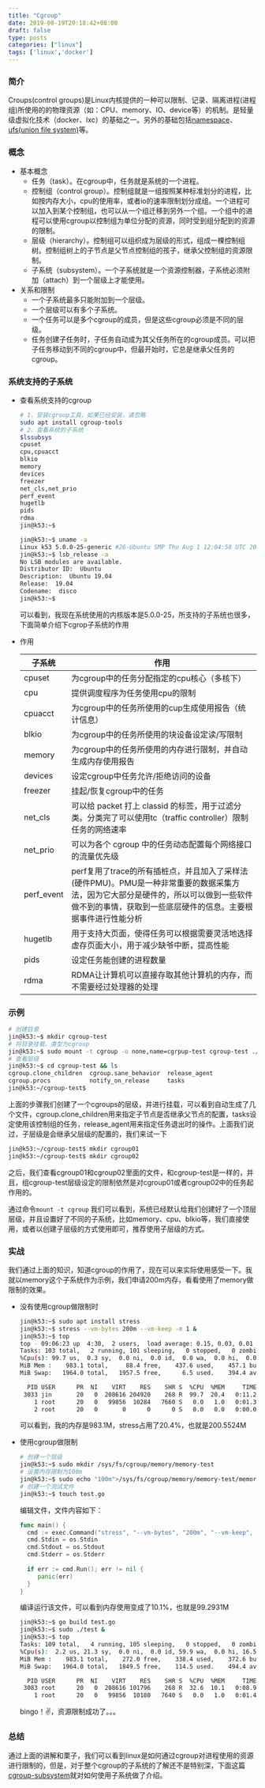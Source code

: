 ```yaml
---
title: "Cgroup"
date: 2019-08-19T20:18:42+08:00
draft: false
type: posts
categories: ["linux"]
tags: ['linux','docker']
---
```


### 简介

Croups(control groups)是Linux内核提供的一种可以限制、记录、隔离进程(进程组)所使用的的物理资源（如：CPU、memory、IO、device等）的机制。是轻量级虚拟化技术（docker、lxc）的基础之一。另外的基础包括[namespace](https://caijinken.github.io/linux/namespace/)、[ufs(union file system)](https://caijinken.github.io/linux/namespace/)等。

### 概念

* 基本概念
  - 任务（task）。在cgroup中，任务就是系统的一个进程。
  - 控制组（control group）。控制组就是一组按照某种标准划分的进程，比如按内存大小，cpu的使用率，或者io的速率限制划分成组。一个进程可以加入到某个控制组，也可以从一个组迁移到另外一个组。一个组中的进程可以使用cgroup以控制组为单位分配的资源，同时受到组分配到的资源的限制。
  - 层级（hierarchy）。控制组可以组织成为层级的形式，组成一棵控制组树。控制组树上的子节点是父节点控制组的孩子，继承父控制组的资源限制。
  - 子系统（subsystem）。一个子系统就是一个资源控制器，子系统必须附加（attach）到一个层级上才能使用。
* 关系和限制
  - 一个子系统最多只能附加到一个层级。
  - 一个层级可以有多个子系统。
  - 一个任务可以是多个cgroup的成员，但是这些cgroup必须是不同的层级。
  - 任务创建子任务时，子任务自动成为其父任务所在的cgroup成员。可以把子任务移动到不同的cgroup中，但最开始时，它总是继承父任务的cgroup。

### 系统支持的子系统

* 查看系统支持的cgroup

  ```bash
  # 1、安装cgroup工具，如果已经安装，请忽略
  sudo apt install cgroup-tools
  # 2、查看系统的子系统
  $lssubsys
  cpuset
  cpu,cpuacct
  blkio
  memory
  devices
  freezer
  net_cls,net_prio
  perf_event
  hugetlb
  pids
  rdma
  jin@k53:~$
  
  jin@k53:~$ uname -a
  Linux k53 5.0.0-25-generic #26-Ubuntu SMP Thu Aug 1 12:04:58 UTC 2019 x86_64 x86_64 x86_64 GNU/Linux
  jin@k53:~$ lsb_release -a
  No LSB modules are available.
  Distributor ID:  Ubuntu
  Description:  Ubuntu 19.04
  Release:  19.04
  Codename:  disco
  jin@k53:~$ 
  ```

  可以看到，我现在系统使用的内核版本是5.0.0-25，所支持的子系统也很多，下面简单介绍下cgrop子系统的作用

* 作用

  | 子系统     | 作用                                                         |
  | ---------- | ------------------------------------------------------------ |
  | cpuset     | 为cgroup中的任务分配指定的cpu核心（多核下）                  |
  | cpu        | 提供调度程序为任务使用cpu的限制                              |
  | cpuacct    | 为cgroup中的任务所使用的cup生成使用报告（统计信息）          |
  | blkio      | 为cgroup中的任务所使用的块设备设定读/写限制                  |
  | memory     | 为cgroup中的任务所使用的内存进行限制，并自动生成内存使用报告 |
  | devices    | 设定cgroup中任务允许/拒绝访问的设备                          |
  | freezer    | 挂起/恢复cgroup中的任务                                      |
  | net_cls    | 可以给 packet 打上 classid 的标签，用于过滤分类。分类完了可以使用tc（traffic controller）限制任务的网络速率 |
  | net_prio   | 可以为各个 cgroup 中的任务动态配置每个网络接口的流量优先级   |
  | perf_event | perf复用了trace的所有插桩点，并且加入了采样法(硬件PMU)。PMU是一种非常重要的数据采集方法，因为它大部分是硬件的，所以可以做到一些软件做不到的事情，获取到一些底层硬件的信息。主要根据事件进行性能分析 |
  | hugetlb    | 用于支持大页面，使得任务可以根据需要灵活地选择虚存页面大小，用于减少缺爷中断，提高性能 |
  | pids       | 设定任务能创建的进程数量                                     |
  | rdma       | RDMA让计算机可以直接存取其他计算机的内存，而不需要经过处理器的处理 |

### 示例

```bash
# 创建目录
jin@k53:~$ mkdir cgroup-test
# 将目录挂载，类型为cgroup
jin@k53:~$ sudo mount -t cgroup -o none,name=cgrpup-test cgroup-test ./cgroup-test/
# 查看层级
jin@k53:~$ cd cgroup-test && ls
cgroup.clone_children  cgroup.sane_behavior  release_agent
cgroup.procs           notify_on_release     tasks
jin@k53:~/cgroup-test$ 
```

上面的步骤我们创建了一个cgroups的层级，并进行挂载，可以看到自动生成了几个文件，cgroup.clone_children用来指定子节点是否继承父节点的配置，tasks设定使用该控制组的任务，release_agent用来指定任务退出时的操作。上面我们说过，子层级是会继承父层级的配置的，我们来试一下

```bash
jin@k53:~/cgroup-test$ mkdir cgroup01
jin@k53:~/cgroup-test$ mkdir cgroup02
```

之后，我们查看cgroup01和cgroup02里面的文件，和cgroup-test是一样的，并且，组cgroup-test层级设定的限制依然是对cgroup01或者cgroup02中的任务起作用的。

通过命令`mount -t cgroup` 我们可以看到，系统已经默认给我们创建好了一个顶层层级，并且设置好了不同的子系统，比如memory、cpu、blkio等，我们直接使用，或者以创建子层级的方式使用即可，推荐使用子层级的方式。

### 实战

我们通过上面的知识，知道cgroup的作用了，现在可以来实际使用感受一下。我就以memory这个子系统作为示例，我们申请200m内存，看看使用了memory做限制的效果。

* 没有使用cgroup做限制时

  ```bash
  jin@k53:~$ sudo apt install stress
  jin@k53:~$ stress --vm-bytes 200m --vm-keep -m 1 &
  jin@k53:~$ top
  top - 09:06:23 up  4:30,  2 users,  load average: 0.15, 0.03, 0.01
  Tasks: 103 total,   2 running, 101 sleeping,   0 stopped,   0 zombie
  %Cpu(s): 99.7 us,  0.3 sy,  0.0 ni,  0.0 id,  0.0 wa,  0.0 hi,  0.0 si,  0.0 st
  MiB Mem :    983.1 total,     88.4 free,    437.6 used,    457.1 buff/cache
  MiB Swap:   1964.0 total,   1957.5 free,      6.5 used.    394.4 avail Mem 
  
    PID USER      PR  NI    VIRT    RES    SHR S  %CPU  %MEM     TIME+ COMMAND  
   3033 jin       20   0  208616 204920    268 R  99.7  20.4   0:11.22 stress   
      1 root      20   0   99856  10284   7660 S   0.0   1.0   0:01.39 systemd  
      2 root      20   0       0      0      0 S   0.0   0.0   0:00.00 kthreadd
  ```

  可以看到，我的内存是983.1M，stress占用了20.4%，也就是200.5524M

* 使用cgroup做限制

  ```bash
  # 创建一个层级
  jin@k53:~$ sudo mkdir /sys/fs/cgroup/memory/memory-test
  # 设置内存限制为100m
  jin@k53:~$ sudo echo "100m">/sys/fs/cgroup/memory/memory-test/memory.limit_in_bytes
  # 创建一个测试文件
  jin@k53:~$ touch test.go
  ```

  编辑文件，文件内容如下：

  ```go
  func main() {
    cmd := exec.Command("stress", "--vm-bytes", "200m", "--vm-keep", "-m", " 1")
    cmd.Stdin = os.Stdin
    cmd.Stdout = os.Stdout
    cmd.Stderr = os.Stderr
    
    if err := cmd.Run(); err != nil {
       panic(err)
    }
  }
  ```

  编译运行该文件，可以看到内存使用变成了10.1%，也就是99.2931M

  ```bash
  jin@k53:~$ go build test.go
  jin@k53:~$ sudo ./test &
  jin@k53:~$ top
  Tasks: 109 total,   4 running, 105 sleeping,   0 stopped,   0 zombie
  %Cpu(s):  2.2 us, 21.3 sy,  0.0 ni,  0.0 id, 59.9 wa,  0.0 hi, 16.5 si,  0.0 st
  MiB Mem :    983.1 total,    272.0 free,    338.4 used,    372.6 buff/cache
  MiB Swap:   1964.0 total,   1849.5 free,    114.5 used.    494.4 avail Mem 
  
    PID USER      PR  NI    VIRT    RES    SHR S  %CPU  %MEM     TIME+ COMMAND  
   3083 root      20   0  208616 101796    268 R  32.6  10.1   0:08.99 stress   
      1 root      20   0   99856  10180   7640 S   0.0   1.0   0:01.41 systemd
  ```

  bingo！✌️，资源限制成功了。。。

### 总结

通过上面的讲解和栗子，我们可以看到linux是如何通过cgroup对进程使用的资源进行限制的，但是，对于整个cgroup的子系统的了解还不是特别深，下面这篇[cgroup-subsystem](https://caijinken.github.io/linux/cgroup_subsystem/)就对如何使用子系统做了介绍。
